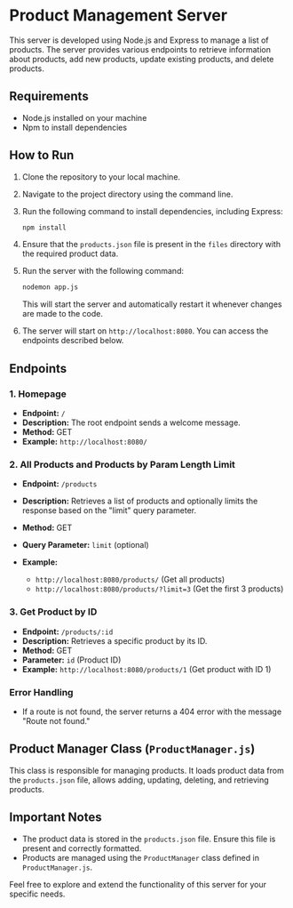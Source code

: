 # Product Management Server

This server is developed using Node.js and Express to manage a list of products. The server provides various endpoints to retrieve information about products, add new products, update existing products, and delete products.

## Requirements

- Node.js installed on your machine
- Npm to install dependencies

## How to Run

1. Clone the repository to your local machine.
2. Navigate to the project directory using the command line.
3. Run the following command to install dependencies, including Express:

    ```bash
    npm install
    ```

4. Ensure that the `products.json` file is present in the `files` directory with the required product data.
5. Run the server with the following command:

    ```bash
    nodemon app.js
    ```

    This will start the server and automatically restart it whenever changes are made to the code.

6. The server will start on `http://localhost:8080`. You can access the endpoints described below.

## Endpoints

### 1. Homepage

- **Endpoint:** `/`
- **Description:** The root endpoint sends a welcome message.
- **Method:** GET
- **Example:** `http://localhost:8080/`

### 2. All Products and Products by Param Length Limit

- **Endpoint:** `/products`
- **Description:** Retrieves a list of products and optionally limits the response based on the "limit" query parameter.
- **Method:** GET
- **Query Parameter:** `limit` (optional)
- **Example:**

  - `http://localhost:8080/products/` (Get all products)
  - `http://localhost:8080/products/?limit=3` (Get the first 3 products)

### 3. Get Product by ID

- **Endpoint:** `/products/:id`
- **Description:** Retrieves a specific product by its ID.
- **Method:** GET
- **Parameter:** `id` (Product ID)
- **Example:** `http://localhost:8080/products/1` (Get product with ID 1)

### Error Handling

- If a route is not found, the server returns a 404 error with the message "Route not found."

## Product Manager Class (`ProductManager.js`)

This class is responsible for managing products. It loads product data from the `products.json` file, allows adding, updating, deleting, and retrieving products.

## Important Notes

- The product data is stored in the `products.json` file. Ensure this file is present and correctly formatted.
- Products are managed using the `ProductManager` class defined in `ProductManager.js`.

Feel free to explore and extend the functionality of this server for your specific needs.
